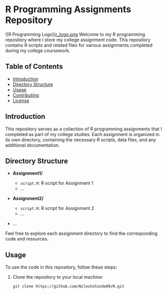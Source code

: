 # R Programming Assignments Repository

![R Programming Logo]([r_logo.png](https://github.com/Nileshshinde09/R/assets/90444068/1721307d-5d08-4cb0-9b7e-84d463c61b70)
Welcome to my R programming repository where I store my college assignment code. This repository contains R scripts and related files for various assignments completed during my college coursework.

## Table of Contents
- [Introduction](#introduction)
- [Directory Structure](#directory-structure)
- [Usage](#usage)
- [Contributing](#contributing)
- [License](#license)

## Introduction

This repository serves as a collection of R programming assignments that I completed as part of my college studies. Each assignment is organized in its own directory, containing the necessary R scripts, data files, and any additional documentation.

## Directory Structure

- **Assignment1/**
  - `script.R`: R script for Assignment 1
  - ...

- **Assignment2/**
  - `script.R`: R script for Assignment 2
  - ...

- ...


Feel free to explore each assignment directory to find the corresponding code and resources.

## Usage

To use the code in this repository, follow these steps:

1. Clone the repository to your local machine:
   ```bash
   git clone https://github.com/Nileshshinde09/R.git

